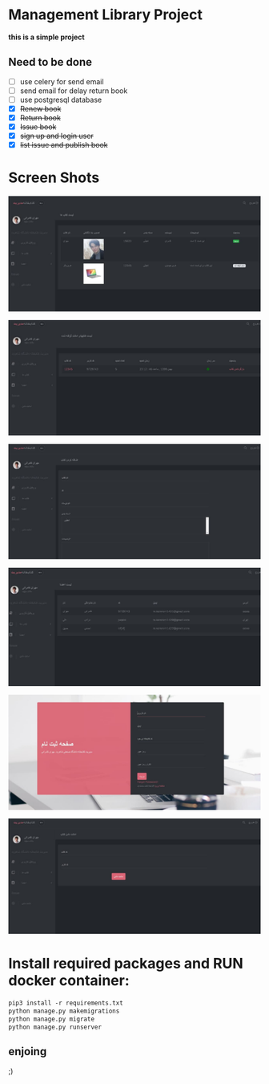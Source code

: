 # Management Library Project

**this is a simple project**

## Need to be done
- [ ] use celery for send email
- [ ] send email for delay return book
- [ ] use postgresql database
- [X] ~~Renew book~~
- [X] ~~Return book~~
- [X] ~~Issue book~~
- [X] ~~sign up and login user~~
- [X] ~~list issue and publish book~~

# Screen Shots
![ScreenShot](picture/1.jpg)

![ScreenShot](picture/2.jpg)

![ScreenShot](picture/3.jpg)

![ScreenShot](picture/4.jpg)

![ScreenShot](picture/5.jpg)

![ScreenShot](picture/6.jpg)

# Install required packages and RUN docker container:
```
pip3 install -r requirements.txt
python manage.py makemigrations
python manage.py migrate
python manage.py runserver
```


## enjoing
;)
